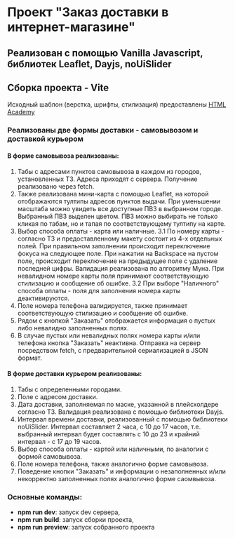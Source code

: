 # Проект "Заказ доставки в интернет-магазине"


## Реализован с помощью **Vanilla Javascript**, библиотек **Leaflet, Dayjs, noUiSlider**
## Сборка проекта - **Vite**

Исходный шаблон (верстка, шрифты, стилизация) предоставлены [HTML Academy](https://htmlacademy.ru/projects?_ga=2.169289257.948206913.1672570638-2106917507.1636362028)

### Реализованы две формы доставки - самовывозом и доставкой курьером

#### В форме самовывоза реализованы:
1. Табы с адресами пунктов самовывоза в каждом из городов, установленных ТЗ. Адреса приходят с сервера. Получение реализовано через fetch.
2. Также реализована мини-карта с помощью Leaflet, на которой отображаются тултипы адресов пунктов выдачи. При уменьшении масштаба можно увидеть все доступные ПВЗ в выбранном городе. Выбранный ПВЗ выделен цветом. ПВЗ можно выбирать не только кликая по табам, но и тапая по соответствующему тултипу на карте.
3. Выбор способа оплаты - карта или наличные.
3.1 По номеру карты - согласно ТЗ и предоставленному макету состоит из 4-х отдельных полей. При правильном заполнении происходит переключение фокуса на следующее поле. При нажатии на Backspace на пустом поле, происходит переключение на предыдущее поле с удаление последней цифры. Валидация реализована по алгоритму Муна. При невалидном номере карты поля принимают соответствующую стилизацию и сообщение об ошибке.
3.2 При выборе "Наличного" способа оплаты - поля для заполнения номера карты деактивируются.
4. Поле номера телефона валидируется, также принимает соответствующую стилизацию и сообщение об ошибке.
5. Рядом с кнопкой "Заказать" отображается информация о пустых либо невалидно заполненных полях.
6. В случае пустых или невалидных полях номера карты и/или телефона кнопка "Заказать" неактивна. Отправка на сервер посредством fetch, с предварительной сериализацией в JSON формат.

#### В форме доставки курьером реализованы:
1. Табы с определенными городами.
2. Поле с адресом доставки.
3. Дата доставки, заполняемая по маске, указанной в плейсхолдере согласно ТЗ. Валидация реализована с помощью библиотеки Dayjs.
4. Интервал времени доставки, реализованный с помощью библиотеки noUiSlider. Интервал составляет 2 часа, с 10 до 17 часов, т.е. выбранный интервал будет составлять с 10 до 23 и крайний интервал - с 17 до 19 часов.
5. Выбор способа оплаты - картой или наличными, по аналогии с формой самовывоза.
6. Поле номера телефона, также аналогично форме самовывоза.
7. Поведение кнопки "Заказать" и информации о незаполненных и/или некорректно заполненных полях аналогично форме саомвывоза.

### Основные команды:
- **npm run dev**: запуск dev сервера,
- **npm run build**: запуск сборки проекта,
- **npm run preview**: запуск собранного проекта
